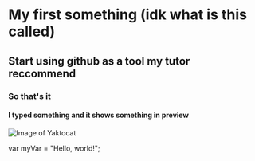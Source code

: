 # My first something (idk what is this called)

## Start using github as a tool my tutor reccommend

### So that's it

#### I typed something and it shows something in preview

![Image of Yaktocat](https://octodex.github.com/images/yaktocat.png)

var myVar = "Hello, world!";
